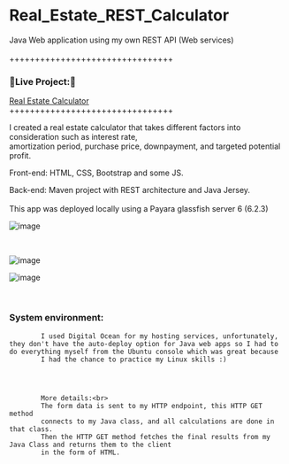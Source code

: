 # Real_Estate_REST_Calculator
Java Web application using my own REST API (Web services)
<br/>  
++++++++++++++++++++++++++++++++
<h3 align="left"> 🚀Live Project:🚀</h3>                                                       
<p align="left">                                                                                                    
<a href="http://138.197.150.253:8080/RealEstateREST/RealEstateForm.jsp" target="_blank">Real Estate Calculator</a>  
<br/>                                                                                                                
++++++++++++++++++++++++++++++++
<br/>  

I created a real estate calculator that takes different factors into consideration such as interest rate, <br/>
amortization period, purchase price, downpayment, and targeted potential profit.<br/>

Front-end: HTML, CSS, Bootstrap and some JS.<br/>

Back-end: Maven project with REST architecture and Java Jersey.<br/>
<br/>
This app was deployed locally using a Payara glassfish server 6 (6.2.3)<br/>


![image](https://user-images.githubusercontent.com/35407350/195676684-5ac0e612-abde-4b8a-bedd-793d7d6fa26c.png)

<br/>

![image](https://user-images.githubusercontent.com/35407350/195676764-6bb7955f-c3fe-4f5c-9f6c-6ad2670e55b7.png)
<br/>

![image](https://user-images.githubusercontent.com/35407350/195676854-ba1f4936-25d7-4023-8139-f28d1dcefd05.png)

<br/>


 <h3>System environment:</h3>
         
                  	
          	I used Digital Ocean for my hosting services, unfortunately, they don't have the auto-deploy option for Java web apps so I had to do everything myself from the Ubuntu console which was great because 
          	I had the chance to practice my Linux skills :)
          
          
          
          
            More details:<br>
            The form data is sent to my HTTP endpoint, this HTTP GET method 
            connects to my Java class, and all calculations are done in that class. 
            Then the HTTP GET method fetches the final results from my Java Class and returns them to the client 
            in the form of HTML.
          
